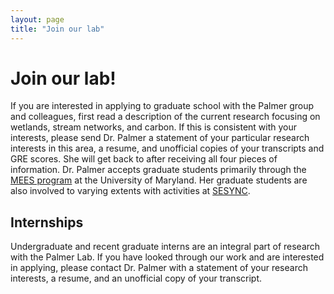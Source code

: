 ```yaml
---
layout: page
title: "Join our lab"
---
```


# Join our lab!

If you are interested in applying to graduate school with the Palmer group and colleagues, first read a description of the current research focusing on wetlands, stream networks, and carbon. If this is consistent with your interests, please send Dr. Palmer a statement of your particular research interests in this area, a resume, and unofficial copies of your transcripts and GRE scores. She will get back to after receiving all four pieces of information. Dr. Palmer accepts graduate students primarily through the [MEES program](http://mees.umd.edu/) at the University of Maryland. Her graduate students are also involved to varying extents with activities at [SESYNC](https://sesync.org/).

## Internships

Undergraduate and recent graduate interns are an integral part of research with the Palmer Lab. If you have looked through our work and are interested in applying, please contact Dr. Palmer with a statement of your research interests, a resume, and an unofficial copy of your transcript. 
